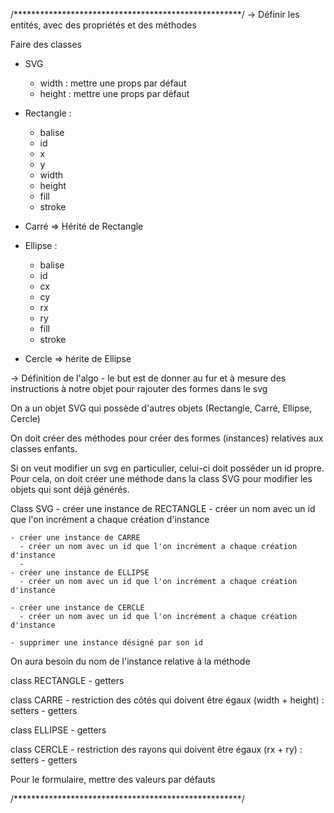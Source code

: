 
/****************************************************/
-> Définir les entités, avec des propriétés et des méthodes 

Faire des classes 

- SVG 
  - width : mettre une props par défaut
  - height : mettre une props par défaut

- Rectangle : 
    - balise
    - id
    - x
    - y
    - width
    - height
    - fill
    - stroke
  
- Carré => Hérité de Rectangle
  
- Ellipse : 
    - balise
    - id
    - cx
    - cy
    - rx
    - ry
    - fill
    - stroke

- Cercle => hérite de Ellipse


-> Définition de l'algo
    - le but est de donner au fur et à mesure des instructions à notre objet pour rajouter des formes dans le svg

On a un objet SVG qui possède d'autres objets (Rectangle, Carré, Ellipse, Cercle)

On doit créer des méthodes pour créer des formes (instances) relatives aux classes enfants. 

Si on veut modifier un svg en particulier, celui-ci doit posséder un id propre. 
Pour cela, on doit créer une méthode dans la class SVG pour modifier les objets qui sont déjà générés. 

Class SVG 
    - créer une instance de RECTANGLE
      - créer un nom avec un id que l'on incrément a chaque création d'instance
  
    - créer une instance de CARRE
      - créer un nom avec un id que l'on incrément a chaque création d'instance
      - 
    - créer une instance de ELLIPSE
      - créer un nom avec un id que l'on incrément a chaque création d'instance

    - créer une instance de CERCLE
      - créer un nom avec un id que l'on incrément a chaque création d'instance

    - supprimer une instance désigné par son id

On aura besoin du nom de l'instance relative à la méthode
  

class RECTANGLE 
    - getters

class CARRE 
    - restriction des côtés qui doivent être égaux (width + height) : setters
    - getters
 
class ELLIPSE
    - getters

class CERCLE 
    - restriction des rayons qui doivent être égaux (rx + ry) : setters
    - getters

Pour le formulaire, mettre des valeurs par défauts

/****************************************************/